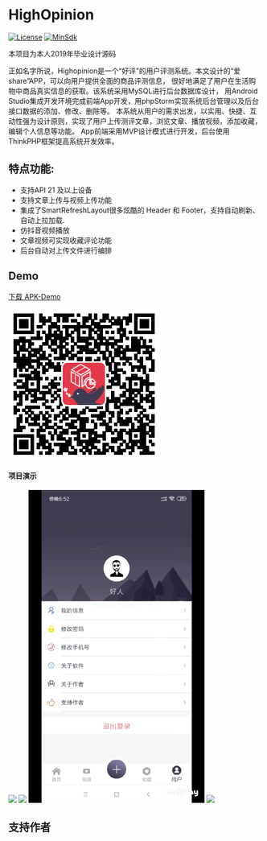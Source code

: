 # HighOpinion
[![License](https://img.shields.io/badge/License%20-Apache%202-337ab7.svg)](https://www.apache.org/licenses/LICENSE-2.0)
[![MinSdk](https://img.shields.io/badge/%20MinSdk%20-%2012%2B%20-f0ad4e.svg)](https://android-arsenal.com/api?level=21)

<!-- [![Platform](https://img.shields.io/badge/Platform-Android-f0ad4e.svg)](https://www.android.com) -->
<!-- [![Author](https://img.shields.io/badge/Author-scwang90-11bbff.svg)](https://github.com/scwang90) -->
本项目为本人2019年毕业设计源码

正如名字所说，Highopinion是一个“好评”的用户评测系统。本文设计的“爱share”APP，可以向用户提供全面的商品评测信息，
很好地满足了用户在生活购物中商品真实信息的获取。该系统采用MySQL进行后台数据库设计，
用Android Studio集成开发环境完成前端App开发，用phpStorm实现系统后台管理以及后台接口数据的添加、修改、删除等。
本系统从用户的需求出发，以实用、快捷、互动性强为设计原则，实现了用户上传测评文章，浏览文章、播放视频，添加收藏，编辑个人信息等功能。
App前端采用MVP设计模式进行开发，后台使用ThinkPHP框架提高系统开发效率。
## 特点功能:

 - 支持API 21 及以上设备
 - 支持文章上传与视频上传功能
 - 集成了SmartRefreshLayout很多炫酷的 Header 和 Footer，支持自动刷新、自动上拉加载.
 - 仿抖音视频播放
 - 文章视频可实现收藏评论功能
 - 后台自动对上传文件进行编排
 
## Demo
[下载 APK-Demo](https://github.com/LvYangai/HighOpinion/blob/master/art/app-debug.apk)

![](https://github.com/LvYangai/HighOpinion/blob/master/art/appdownload.png?raw=true)
 
#### 项目演示
<img src="https://github.com/LvYangai/HighOpinion/blob/master/art/IMB_MwBpzM.gif" width="350" />   
<img src="https://github.com/LvYangai/HighOpinion/blob/master/art/IMB_PYW1Re.gif" width="350" />
<img src="https://github.com/LvYangai/HighOpinion/blob/master/art/IMB_Tx3iPQ.gif" width="350" />
<img src="https://github.com/LvYangai/HighOpinion/blob/master/art/IMB_V4VToh.gif" width="350" />



## 支持作者



